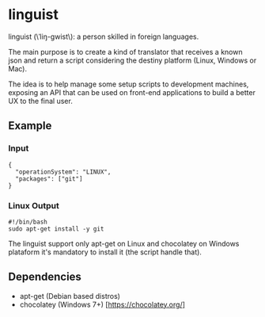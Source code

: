 # linguist

linguist (\ˈliŋ-gwist\\): a person skilled in foreign languages.

The main purpose is to create a kind of translator that receives a known json and return a script considering the destiny platform (Linux, Windows or Mac).

The idea is to help manage some setup scripts to development machines, exposing an API that can be used on front-end applications to build a better UX to the final user.

## Example

### Input
```
{
  "operationSystem": "LINUX",
  "packages": ["git"]
}
```

### Linux Output
```
#!/bin/bash
sudo apt-get install -y git
```

The linguist support only apt-get on Linux and chocolatey on Windows plataform it's mandatory to install it (the script handle that).

## Dependencies
* apt-get (Debian based distros)
* chocolatey (Windows 7+) [https://chocolatey.org/]
